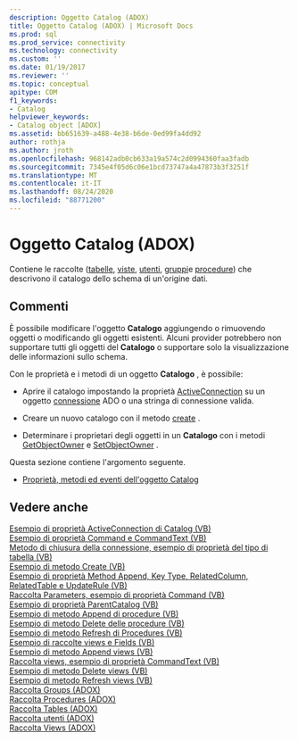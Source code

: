 ```yaml
---
description: Oggetto Catalog (ADOX)
title: Oggetto Catalog (ADOX) | Microsoft Docs
ms.prod: sql
ms.prod_service: connectivity
ms.technology: connectivity
ms.custom: ''
ms.date: 01/19/2017
ms.reviewer: ''
ms.topic: conceptual
apitype: COM
f1_keywords:
- Catalog
helpviewer_keywords:
- Catalog object [ADOX]
ms.assetid: bb651639-a488-4e38-b6de-0ed99fa4dd92
author: rothja
ms.author: jroth
ms.openlocfilehash: 968142adb0cb633a19a574c2d0994360faa3fadb
ms.sourcegitcommit: 7345e4f05d6c06e1bcd73747a4a47873b3f3251f
ms.translationtype: MT
ms.contentlocale: it-IT
ms.lasthandoff: 08/24/2020
ms.locfileid: "88771200"
---
```

# <a name="catalog-object-adox"></a>Oggetto Catalog (ADOX)
Contiene le raccolte ([tabelle](./tables-collection-adox.md), [viste](./views-collection-adox.md), [utenti](./users-collection-adox.md), [gruppi](./groups-collection-adox.md)e [procedure](./procedures-collection-adox.md)) che descrivono il catalogo dello schema di un'origine dati.  
  
## <a name="remarks"></a>Commenti  
 È possibile modificare l'oggetto **Catalogo** aggiungendo o rimuovendo oggetti o modificando gli oggetti esistenti. Alcuni provider potrebbero non supportare tutti gli oggetti del **Catalogo** o supportare solo la visualizzazione delle informazioni sullo schema.  
  
 Con le proprietà e i metodi di un oggetto **Catalogo** , è possibile:  
  
-   Aprire il catalogo impostando la proprietà [ActiveConnection](./activeconnection-property-adox.md) su un oggetto [connessione](../ado-api/connection-object-ado.md) ADO o una stringa di connessione valida.  
  
-   Creare un nuovo catalogo con il metodo [create](./create-method-adox.md) .  
  
-   Determinare i proprietari degli oggetti in un **Catalogo** con i metodi [GetObjectOwner](./getobjectowner-method-adox.md) e [SetObjectOwner](./setobjectowner-method.md) .  
  
 Questa sezione contiene l'argomento seguente.  
  
-   [Proprietà, metodi ed eventi dell'oggetto Catalog](./catalog-object-properties-methods-and-events.md)  
  
## <a name="see-also"></a>Vedere anche  
 [Esempio di proprietà ActiveConnection di Catalog (VB)](./catalog-activeconnection-property-example-vb.md)   
 [Esempio di proprietà Command e CommandText (VB)](./command-and-commandtext-properties-example-vb.md)   
 [Metodo di chiusura della connessione, esempio di proprietà del tipo di tabella (VB)](./connection-close-method-table-type-property-example-vb.md)   
 [Esempio di metodo Create (VB)](./create-method-example-vb.md)   
 [Esempio di proprietà Method Append, Key Type, RelatedColumn, RelatedTable e UpdateRule (VB)](./keys-append-method-key-type-relatedcolumn-relatedtable-example-vb.md)   
 [Raccolta Parameters, esempio di proprietà Command (VB)](./parameters-collection-command-property-example-vb.md)   
 [Esempio di proprietà ParentCatalog (VB)](./parentcatalog-property-example-vb.md)   
 [Esempio di metodo Append di procedure (VB)](./procedures-append-method-example-vb.md)   
 [Esempio di metodo Delete delle procedure (VB)](./procedures-delete-method-example-vb.md)   
 [Esempio di metodo Refresh di Procedures (VB)](./procedures-refresh-method-example-vb.md)   
 [Esempio di raccolte views e Fields (VB)](./views-and-fields-collections-example-vb.md)   
 [Esempio di metodo Append views (VB)](./views-append-method-example-vb.md)   
 [Raccolta views, esempio di proprietà CommandText (VB)](./views-collection-commandtext-property-example-vb.md)   
 [Esempio di metodo Delete views (VB)](./views-delete-method-example-vb.md)   
 [Esempio di metodo Refresh views (VB)](./views-refresh-method-example-vb.md)   
 [Raccolta Groups (ADOX)](./groups-collection-adox.md)   
 [Raccolta Procedures (ADOX)](./procedures-collection-adox.md)   
 [Raccolta Tables (ADOX)](./tables-collection-adox.md)   
 [Raccolta utenti (ADOX)](./users-collection-adox.md)   
 [Raccolta Views (ADOX)](./views-collection-adox.md)